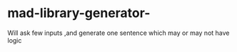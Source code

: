 # mad-library-generator-
Will ask few inputs ,and generate one sentence which may or may not have logic
